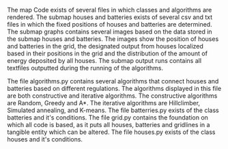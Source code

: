 The map Code exists of several files in which classes and algorithms are rendered. The submap houses and batteries exists of several csv and txt files in which the fixed positions of houses and batteries are determined. The submap graphs contains several images based on the data stored in the submap houses and batteries. The images show the position of houses and batteries in the grid, the designated output from houses localized based in their positions in the grid and the distribution of the amount of energy deposited by all houses. The submap output runs contains all textfiles outputted during the running of the algorithms.

The file algorithms.py contains several algorithms that connect houses and batteries based on different regulations. The algorithms displayed in this file are both constructive and iterative algorithms. The constructive algorithms are Random, Greedy and A*. The iterative algorithms are Hillclimber, Simulated annealing, and K-means. The file batterries.py exists of the class batteries and it's conditions. The file grid.py contains the foundation on which all code is based, as it puts all houses, batteries and gridlines in a tangible entity which can be altered. The file houses.py exists of the class houses and it's conditions.  
